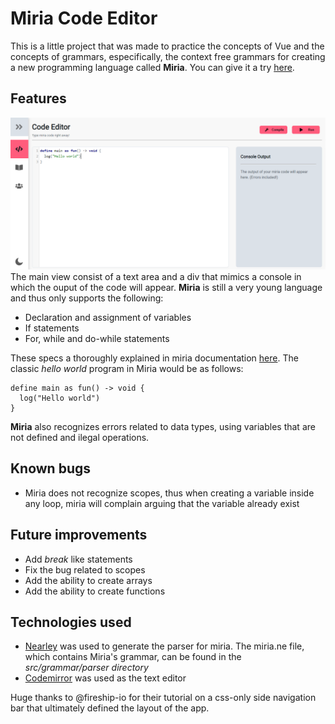 # Miria Code Editor
This is a little project that was made to practice the concepts of Vue and the concepts of grammars, especifically, the context free grammars for creating a new programming language called **Miria**. You can give it a try [here](https://miria-code-editor.herokuapp.com/).

## Features
![Banner](https://github.com/DevTony101/miria-code-editor/blob/main/banner.png)
The main view consist of a text area and a div that mimics a console in which the ouput of the code will appear. **Miria** is still a very young language and thus only supports the following:

- Declaration and assignment of variables
- If statements
- For, while and do-while statements

These specs a thoroughly explained in miria documentation [here](https://miria-code-editor.herokuapp.com/docs). The classic *hello world* program in Miria would be as follows:
```
define main as fun() -> void {
  log("Hello world")
}
```

**Miria** also recognizes errors related to data types, using variables that are not defined and ilegal operations.

## Known bugs
- Miria does not recognize scopes, thus when creating a variable inside any loop, miria will complain arguing that the variable already exist

## Future improvements
- Add *break* like statements
- Fix the bug related to scopes
- Add the ability to create arrays
- Add the ability to create functions

## Technologies used
- [Nearley](https://nearley.js.org/) was used to generate the parser for miria. The miria.ne file, which contains Miria's grammar, can be found in the *src/grammar/parser directory*
- [Codemirror](https://codemirror.net/) was used as the text editor

Huge thanks to @fireship-io for their tutorial on a css-only side navigation bar that ultimately defined the layout of the app.
